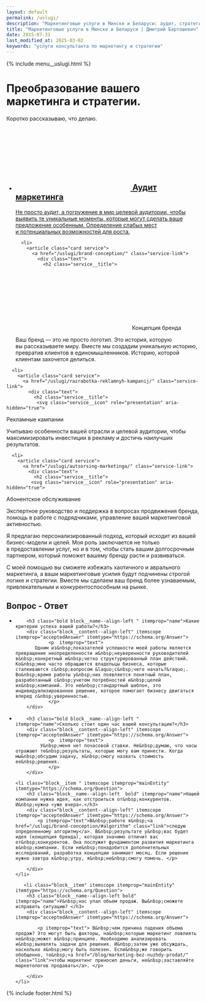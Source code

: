 ```yaml
---
layout: default
permalink: /uslugi/
description: "Маркетинговые услуги в Минске и Беларуси: аудит, стратегия, концепция бренда, рекламные кампании, аутсорсинг. Помогаем бизнесу расти с 2015 года!"
title: "Маркетинговые услуги в Минске и Беларуси | Дмитрий Бартошевич"
date: 2015-07-31
last_modified_at: 2025-03-02
keywords: "услуги консультанта по маркетингу и стратегии"
---
```


<div class="body__container">
  
  {% include menu__uslugi.html %}

<main class="section__content row-gap--l" >

 <div class="intro max-width-text"><h1 class="inline bold">Преобразование вашего маркетинга и&nbsp;стратегии.</h1> Коротко рассказываю, что делаю. </div>

 <section class="full-bleed">
  <div class="cards">
    <ul class="row-gap--l list-reset service-grid">
      <li>
        <article class="card service">
          <a href="/uslugi/marketing-audit/" class="service-link">
            <div class="text">
              <h2 class="service__title">
              <svg class="service__icon" role="presentation" aria-hidden="true">
  <use xlink:href="/assets/images/sprite_2.svg#search"></use>
</svg> 
                <span>Аудит маркетинга</span>
              </h2>
              <p class="block__content">
                Не&nbsp;просто аудит, а&nbsp;погружение в&nbsp;мир целевой аудитории, чтобы выявить те&nbsp;уникальные моменты, которые могут сделать ваше предложение особенным. Определение слабых мест и&nbsp;потенциальных возможностей для роста.
              </p>
            </div>
          </a>
        </article>
      </li>

      <li>
        <article class="card service">
          <a href="/uslugi/brand-conception/" class="service-link">
            <div class="text">
              <h2 class="service__title">
 <svg class="service__icon" role="presentation" aria-hidden="true">
  <use xlink:href="/assets/images/sprite_2.svg#target"></use>
</svg>  
                <span>Концепция бренда</span>
              </h2>
              <p class="block__content">
                Ваш бренд&nbsp;&mdash; это не&nbsp;просто логотип. Это история, которую вы&nbsp;рассказываете миру. Вместе мы&nbsp;создадим уникальную историю, превратив клиентов в&nbsp;единомышленников. Историю, которой клиентам захочется делиться.
              </p>
            </div>
          </a>
        </article>
      </li>

      <li>
        <article class="card service">
          <a href="/uslugi/razrabotka-reklamnyh-kampanij/" class="service-link">
            <div class="text">
              <h2 class="service__title">
               <svg class="service__icon" role="presentation" aria-hidden="true">
  <use xlink:href="/assets/images/sprite_2.svg#ads"></use>
</svg> 
                <span>Рекламные кампании</span>
              </h2>
              <p class="block__content">
             Учитываю особенности вашей отрасли и&nbsp;целевой аудитории, чтобы максимизировать инвестиции в&nbsp;рекламу и&nbsp;достичь наилучших результатов.
              </p>
            </div>
          </a>
        </article>
      </li>

      <li>
        <article class="card service">
          <a href="/uslugi/autsorsing-marketinga/" class="service-link">
            <div class="text">
              <h2 class="service__title">
             <svg class="service__icon" role="presentation" aria-hidden="true">
  <use xlink:href="/assets/images/sprite_2.svg#workspace"></use>
</svg> 
                <span>Абонентское обслуживание</span>
              </h2>
              <p class="block__content">
               Экспертное руководство и&nbsp;поддержка в&nbsp;вопросах продвижения бренда, помощь в&nbsp;работе с&nbsp;подрядчиками, управление вашей маркетинговой активностью.
              </p>
            </div>
          </a>
        </article>
      </li>
    </ul>
  </div>
</section>

<p class="mt-m"> Я&nbsp;предлагаю персонализированный подход, который исходит из&nbsp;вашей бизнес-модели и&nbsp;целей. Моя роль заключается не&nbsp;только в&nbsp;предоставлении услуг, но&nbsp;и&nbsp;в&nbsp;том, чтобы стать вашим долгосрочным партнером, который поможет вашему бренду расти и&nbsp;развиваться.</p>

<p>С&nbsp;моей помощью вы&nbsp;сможете избежать хаотичного и&nbsp;аврального маркетинга, а&nbsp;ваши маркетинговые усилия будут подчинены строгой логике и&nbsp;стратегии. Вместе мы&nbsp;сделаем ваш бренд более узнаваемым, привлекательным и&nbsp;конкурентоспособным на&nbsp;рынке.</p>

<section class="block__space--top-h2 full-bleed row-gap--l" itemscope itemtype="https://schema.org/FAQPage">
<div class="block__item">
<div class="block__sign"></div>
<div class="block__name"> <h2 class="h2 bold"> Вопрос - Ответ </h2></div>
</div>
<ul class="full-bleed row-gap--m">

<li class="block__item " itemscope itemprop="mainEntity" itemtype="https://schema.org/Question">

        <h3 class="bold block__name--align-left " itemprop="name">Какие критерии успеха вашей работы?</h3>
        <div class="block__content--align-left" itemscope itemprop="acceptedAnswer" itemtype="https://schema.org/Answer">
                <p  itemprop="text">
           Одним из&nbsp;показателей успешности моей работы является превращение неопределенности и&nbsp;неуверенности руководителей в&nbsp;конкретный и&nbsp;четко структурированный план действий. Ко&nbsp;мне часто обращаются владельцы бизнеса, которые сталкиваются с&nbsp;вопросом &laquo;с&nbsp;чего начать?&raquo;. Во&nbsp;время работы у&nbsp;них появляется понятный план, разработанный с&nbsp;учетом потребностей и&nbsp;целей их&nbsp;компаний. Это не&nbsp;стандартный шаблон, это индивидуализированное решение, которое помогает бизнесу двигаться вперед с&nbsp;уверенностью.
                </p>
        </div>

  </li>

<li class="block__item " itemscope itemprop="mainEntity" itemtype="https://schema.org/Question">

        <h3 class="bold block__name--align-left " itemprop="name">Сколько стоит один час вашей консультации?</h3>
        <div class="block__content--align-left" itemscope itemprop="acceptedAnswer" itemtype="https://schema.org/Answer">
                <p  itemprop="text">
             У&nbsp;меня нет почасовой ставки. Не&nbsp;думаю, что часы отражают те&nbsp;результаты, которые могу вам принести. Когда мы&nbsp;обсудим задачу, я&nbsp;смогу назвать стоимость ее&nbsp;решения.
                </p>
        </div>

  </li>

    <li class="block__item " itemscope itemprop="mainEntity" itemtype="https://schema.org/Question">
        <h3 class="block__name--align-left  bold" itemprop="name">Нашей компании нужна идея, как отстроиться от&nbsp;конкурентов. И&nbsp;нужна «уже вчера».</h3>
        <div class="block__content--align-left" itemscope itemprop="acceptedAnswer" itemtype="https://schema.org/Answer">
            <p itemprop="text">В&nbsp;работе я&nbsp;<a href="/uslugi/brand-conception/#algorithm" class="link">следую определенному алгоритму</a>. В&nbsp;результате у&nbsp;вас будет идея (концепция бренда), которая значимо отличит вас от&nbsp;конкурентов. Она послужит фундаментом развития маркетинга в&nbsp;компании. Если не&nbsp;понадобится дополнительных исследований, разработка концепции занимает месяц. Если решение нужно завтра к&nbsp;утру, я&nbsp;не&nbsp;смогу помочь. </p>

        </div>
    </li>

       <li class="block__item" itemscope itemprop="mainEntity" itemtype="https://schema.org/Question">
        <h3 class="block__name--align-left bold" itemprop="name">У&nbsp;нас упал объем продаж. Вы&nbsp;сможете исправить ситуацию? </h3>
        <div class="block__content--align-left" itemscope itemprop="acceptedAnswer" itemtype="https://schema.org/Answer">

            <p itemprop="text"> В&nbsp;чем причина падения объема продаж? Это могут быть факторы, на&nbsp;которые маркетинг повлиять не&nbsp;может в&nbsp;принципе. Необходимо анализировать и&nbsp;выявлять задачи для решения. И&nbsp;затем уже обсуждать, насколько я&nbsp;могу быть полезен. Если&nbsp;же говорить обобщенно, то&nbsp;<a href="/blog/marketing-bez-nuzhdy-prodat/" class="link">чтобы маркетинг приносил деньги, не&nbsp;заставляйте маркетологов продавать</a>. </p>

        </div>
    </li>

</ul>

</section>

</main>

{% include footer.html %}

</div>
